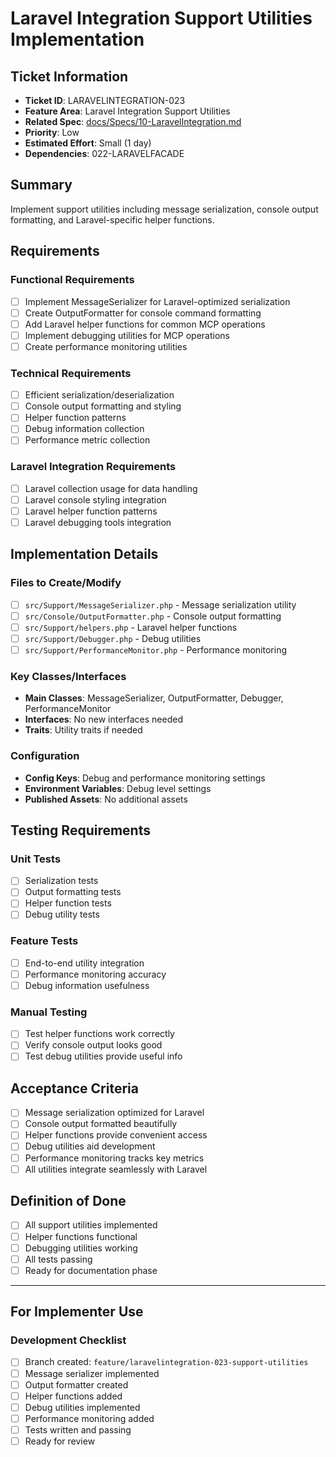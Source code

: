 # Laravel Integration Support Utilities Implementation

## Ticket Information
- **Ticket ID**: LARAVELINTEGRATION-023
- **Feature Area**: Laravel Integration Support Utilities
- **Related Spec**: [docs/Specs/10-LaravelIntegration.md](../Specs/10-LaravelIntegration.md)
- **Priority**: Low
- **Estimated Effort**: Small (1 day)
- **Dependencies**: 022-LARAVELFACADE

## Summary
Implement support utilities including message serialization, console output formatting, and Laravel-specific helper functions.

## Requirements

### Functional Requirements
- [ ] Implement MessageSerializer for Laravel-optimized serialization
- [ ] Create OutputFormatter for console command formatting
- [ ] Add Laravel helper functions for common MCP operations
- [ ] Implement debugging utilities for MCP operations
- [ ] Create performance monitoring utilities

### Technical Requirements
- [ ] Efficient serialization/deserialization
- [ ] Console output formatting and styling
- [ ] Helper function patterns
- [ ] Debug information collection
- [ ] Performance metric collection

### Laravel Integration Requirements
- [ ] Laravel collection usage for data handling
- [ ] Laravel console styling integration
- [ ] Laravel helper function patterns
- [ ] Laravel debugging tools integration

## Implementation Details

### Files to Create/Modify
- [ ] `src/Support/MessageSerializer.php` - Message serialization utility
- [ ] `src/Console/OutputFormatter.php` - Console output formatting
- [ ] `src/Support/helpers.php` - Laravel helper functions
- [ ] `src/Support/Debugger.php` - Debug utilities
- [ ] `src/Support/PerformanceMonitor.php` - Performance monitoring

### Key Classes/Interfaces
- **Main Classes**: MessageSerializer, OutputFormatter, Debugger, PerformanceMonitor
- **Interfaces**: No new interfaces needed
- **Traits**: Utility traits if needed

### Configuration
- **Config Keys**: Debug and performance monitoring settings
- **Environment Variables**: Debug level settings
- **Published Assets**: No additional assets

## Testing Requirements

### Unit Tests
- [ ] Serialization tests
- [ ] Output formatting tests
- [ ] Helper function tests
- [ ] Debug utility tests

### Feature Tests
- [ ] End-to-end utility integration
- [ ] Performance monitoring accuracy
- [ ] Debug information usefulness

### Manual Testing
- [ ] Test helper functions work correctly
- [ ] Verify console output looks good
- [ ] Test debug utilities provide useful info

## Acceptance Criteria
- [ ] Message serialization optimized for Laravel
- [ ] Console output formatted beautifully
- [ ] Helper functions provide convenient access
- [ ] Debug utilities aid development
- [ ] Performance monitoring tracks key metrics
- [ ] All utilities integrate seamlessly with Laravel

## Definition of Done
- [ ] All support utilities implemented
- [ ] Helper functions functional
- [ ] Debugging utilities working
- [ ] All tests passing
- [ ] Ready for documentation phase

---

## For Implementer Use

### Development Checklist
- [ ] Branch created: `feature/laravelintegration-023-support-utilities`
- [ ] Message serializer implemented
- [ ] Output formatter created
- [ ] Helper functions added
- [ ] Debug utilities implemented
- [ ] Performance monitoring added
- [ ] Tests written and passing
- [ ] Ready for review